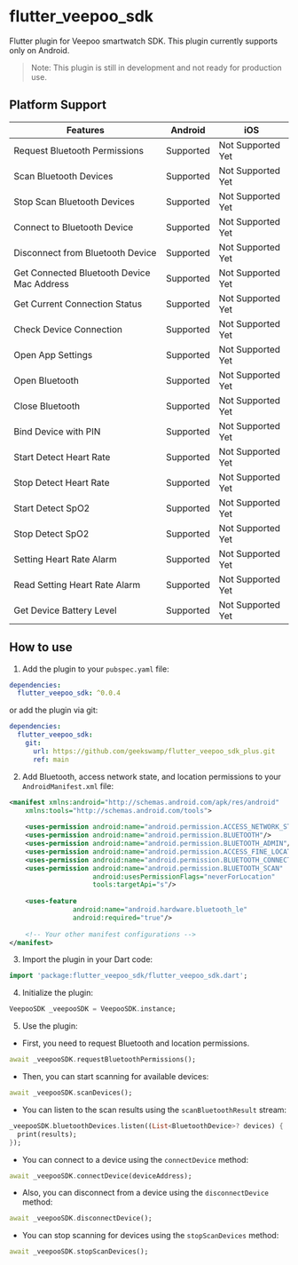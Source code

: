 # flutter_veepoo_sdk

Flutter plugin for Veepoo smartwatch SDK. This plugin currently supports only on Android.

> Note: This plugin is still in development and not ready for production use.

## Platform Support

| **Features**                               | **Android** | **iOS**           |
|--------------------------------------------|-------------|-------------------|
| Request Bluetooth Permissions              | Supported   | Not Supported Yet |
| Scan Bluetooth Devices                     | Supported   | Not Supported Yet |
| Stop Scan Bluetooth Devices                | Supported   | Not Supported Yet |
| Connect to Bluetooth Device                | Supported   | Not Supported Yet |
| Disconnect from Bluetooth Device           | Supported   | Not Supported Yet |
| Get Connected Bluetooth Device Mac Address | Supported   | Not Supported Yet |
| Get Current Connection Status              | Supported   | Not Supported Yet |
| Check Device Connection                    | Supported   | Not Supported Yet |
| Open App Settings                          | Supported   | Not Supported Yet |
| Open Bluetooth                             | Supported   | Not Supported Yet |
| Close Bluetooth                            | Supported   | Not Supported Yet |
| Bind Device with PIN                       | Supported   | Not Supported Yet |
| Start Detect Heart Rate                    | Supported   | Not Supported Yet |
| Stop Detect Heart Rate                     | Supported   | Not Supported Yet |
| Start Detect SpO2                          | Supported   | Not Supported Yet |
| Stop Detect SpO2                           | Supported   | Not Supported Yet |
| Setting Heart Rate Alarm                   | Supported   | Not Supported Yet |
| Read Setting Heart Rate Alarm              | Supported   | Not Supported Yet |
| Get Device Battery Level                   | Supported   | Not Supported Yet |

## How to use

1. Add the plugin to your `pubspec.yaml` file:

```yaml
dependencies:
  flutter_veepoo_sdk: ^0.0.4
```
or add the plugin via git:

```yaml
dependencies:
  flutter_veepoo_sdk:
    git:
      url: https://github.com/geekswamp/flutter_veepoo_sdk_plus.git
      ref: main
```

2. Add Bluetooth, access network state, and location permissions to your `AndroidManifest.xml` file:

```xml
<manifest xmlns:android="http://schemas.android.com/apk/res/android"
    xmlns:tools="http://schemas.android.com/tools">
    
    <uses-permission android:name="android.permission.ACCESS_NETWORK_STATE"/>
    <uses-permission android:name="android.permission.BLUETOOTH"/>
    <uses-permission android:name="android.permission.BLUETOOTH_ADMIN"/>
    <uses-permission android:name="android.permission.ACCESS_FINE_LOCATION"/>
    <uses-permission android:name="android.permission.BLUETOOTH_CONNECT"/>
    <uses-permission android:name="android.permission.BLUETOOTH_SCAN"
                     android:usesPermissionFlags="neverForLocation"
                     tools:targetApi="s"/>
    
    <uses-feature
                android:name="android.hardware.bluetooth_le"
                android:required="true"/>
    
    <!-- Your other manifest configurations -->
</manifest>
```

3. Import the plugin in your Dart code:

```dart
import 'package:flutter_veepoo_sdk/flutter_veepoo_sdk.dart';
```

4. Initialize the plugin:

```dart
VeepooSDK _veepooSDK = VeepooSDK.instance;
```

5. Use the plugin: 

- First, you need to request Bluetooth and location permissions.

```dart
await _veepooSDK.requestBluetoothPermissions();
```

- Then, you can start scanning for available devices:

```dart
await _veepooSDK.scanDevices();
```
- You can listen to the scan results using the `scanBluetoothResult` stream:

```dart
_veepooSDK.bluetoothDevices.listen((List<BluetoothDevice>? devices) {
  print(results);
});
```
- You can connect to a device using the `connectDevice` method:

```dart
await _veepooSDK.connectDevice(deviceAddress);
```

- Also, you can disconnect from a device using the `disconnectDevice` method:

```dart
await _veepooSDK.disconnectDevice();
```

- You can stop scanning for devices using the `stopScanDevices` method:

```dart
await _veepooSDK.stopScanDevices();
```